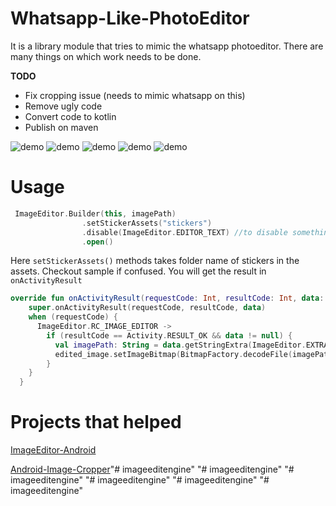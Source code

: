 # Whatsapp-Like-PhotoEditor
It is a library module that tries to mimic the whatsapp photoeditor.
There are many things on which work needs to be done.
 
 **TODO**
 * Fix cropping issue (needs to mimic whatsapp on this)
 * Remove ugly code
 * Convert code to kotlin
 * Publish on maven
 
 ![demo](https://github.com/DroidNinja/Whatsapp-Like-PhotoEditor/blob/master/screens/device-2018-05-31-164109.png?raw=true)
   ![demo](https://github.com/DroidNinja/Whatsapp-Like-PhotoEditor/blob/master/screens/device-2018-05-31-163754.png?raw=true)
   ![demo](https://github.com/DroidNinja/Whatsapp-Like-PhotoEditor/blob/master/screens/device-2018-05-31-164258.png?raw=true)
   ![demo](https://github.com/DroidNinja/Whatsapp-Like-PhotoEditor/blob/master/screens/device-2018-05-31-164411.png?raw=true)
   ![demo](https://github.com/DroidNinja/Whatsapp-Like-PhotoEditor/blob/master/screens/device-2018-05-31-164501.png?raw=true)

# Usage
```kotlin
 ImageEditor.Builder(this, imagePath)
                .setStickerAssets("stickers")
                .disable(ImageEditor.EDITOR_TEXT) //to disable something
                .open()
```

Here `setStickerAssets()` methods takes folder name of stickers in the assets. Checkout sample if confused. You will get the result in
`onActivityResult`

```kotlin
override fun onActivityResult(requestCode: Int, resultCode: Int, data: Intent?) {
    super.onActivityResult(requestCode, resultCode, data)
    when (requestCode) {
      ImageEditor.RC_IMAGE_EDITOR ->
        if (resultCode == Activity.RESULT_OK && data != null) {
          val imagePath: String = data.getStringExtra(ImageEditor.EXTRA_EDITED_PATH)
          edited_image.setImageBitmap(BitmapFactory.decodeFile(imagePath))
        }
    }
  }
```

# Projects that helped
  [ImageEditor-Android](https://github.com/siwangqishiq/ImageEditor-Android/)
  
  [Android-Image-Cropper](https://github.com/ArthurHub/Android-Image-Cropper)"# imageeditengine" 
"# imageeditengine" 
"# imageeditengine" 
"# imageeditengine" 
"# imageeditengine" 
"# imageeditengine" 
